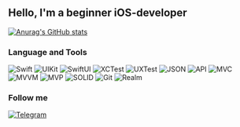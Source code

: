 ## **Hello, I'm a beginner iOS-developer**
 

 [![Anurag's GitHub stats](https://github-readme-stats.vercel.app/api?username=KonstantinShmondrik&hide=stars,issues&show_icons=true&theme=merko)](https://github.com/anuraghazra/github-readme-stats)

 ### Language and Tools

![Swift](https://img.shields.io/badge/Swift-424242?style=for-the-badge&logo=swift)
![UIKit](https://img.shields.io/badge/UIKit-424242?style=for-the-badge&logo=UIKit)
![SwiftUI](https://img.shields.io/badge/SwiftUI-424242?style=for-the-badge&logo=SwiftUI)
![XCTest](https://img.shields.io/badge/XCTest-424242?style=for-the-badge&logo=XCTest)
![UXTest](https://img.shields.io/badge/UXTest-424242?style=for-the-badge&logo=UXTest)
![JSON](https://img.shields.io/badge/JSON-424242?style=for-the-badge&logo=JSON)
![API](https://img.shields.io/badge/API-424242?style=for-the-badge&logo=API)
![MVC](https://img.shields.io/badge/MVC-424242?style=for-the-badge&logo=MVC)
![MVVM](https://img.shields.io/badge/MVVM-424242?style=for-the-badge&logo=MVVM)
![MVP](https://img.shields.io/badge/MVP-424242?style=for-the-badge&logo=MVP)
![SOLID](https://img.shields.io/badge/SOLID-424242?style=for-the-badge&logo=SOLID)
![Git](https://img.shields.io/badge/Git-424242?style=for-the-badge&logo=Git)
![Realm](https://img.shields.io/badge/Realm-424242?style=for-the-badge&logo=Realm)
### Follow me
[![Telegram](https://img.shields.io/badge/Telegram-white?style=for-the-badge&logo=Telegram)](https://t.me/KShmond)

